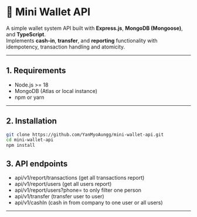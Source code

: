 # 🏦 Mini Wallet API

A simple wallet system API built with **Express.js**, **MongoDB (Mongoose)**, and **TypeScript**.  
Implements **cash-in**, **transfer**, and **reporting** functionality with idempotency, transaction handling and atomicity.  

---

## 1. Requirements

- Node.js >= 18  
- MongoDB (Atlas or local instance)  
- npm or yarn 
---

## 2. Installation

```bash
git clone https://github.com/YanMyoAungg/mini-wallet-api.git
cd mini-wallet-api
npm install
```
## 3. API endpoints

- api/v1/report/transactions (get all transactions report)
- api/v1/report/users (get all users report)
- api/v1/report/users?phone=<phone> to only filter one person
- api/v1/transfer (transfer user to user)
- api/v1/cashIn (cash in from company to one user or all users)
---


